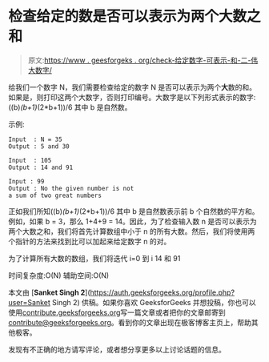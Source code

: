 # 检查给定的数是否可以表示为两个大数之和

> 原文:[https://www . geesforgeks . org/check-给定数字-可表示-和-二-伟大数字/](https://www.geeksforgeeks.org/check-given-number-can-represented-sum-two-great-numbers/)

给我们一个数字 N，我们需要检查给定的数字 N 是否可以表示为两个**大**数的和。如果是，则打印这两个大数字，否则打印编号。大数字是以下列形式表示的数字:((b)*(b+1)*(2*b+1))/6 其中 b 是自然数。

示例:

```
Input  : N = 35
Output : 5 and 30

Input  : 105
Output : 14 and 91

Input : 99
Output : No the given number is not 
a sum of two great numbers

```

正如我们所知((b)*(b+1)*(2*b+1))/6 其中 b 是自然数表示前 b 个自然数的平方和。例如，如果 b = 3，那么 1+4+9 = 14。因此，为了检查输入数 n 是否可以表示为两个大数之和，我们将首先计算数组中小于 n 的所有大数。然后，我们将使用两个指针的方法来找到比可以加起来给定数字 n 的对。

为了计算所有大数的数组，我们将迭代 i=0 到 i <n and="" then="" in="" a="" variable="" temp="" we="" will="" add="" i="" at="" last="" of="" every="" iteration="" store="" it.="" using="" two="" pointer="" approach="" check="" if="" the="" given="" array="" contains="" pair="" such="" that="" it="" sums="" up="" to="" n="" print="" them="" other="" wise="" no.="" java="" program="" find="" number="" is="" sum="" great="" numbers="" import="" java.util.arraylist="" class="" greatnumbersum="" o="" time="" auxiliary="" space="" public="" static="" void="" greatnumbercomputation="" precompute="" all="" less="" than="" arraylist="" arr="new" traverse="" from="" square="" current="" with="" previous="" index="" int="" for="" arr.add="" a.length="" countpairs="" tar="" here="" already="" sorted="" so="" can="" lo="0," hi="arr.length" boolean="" while="" both="" pointers="" equal="" target="" system.out.println="" hi--="" else="" increment="" lower="" increase="" greater="" decrement="" higher="" decrease="" no="" single="" was="" found="" be="" false="" not="" driver="" code="" main="" args="" output:="">14 和 91</n>

时间复杂度:O(N)
辅助空间:O(N)

本文由 [**Sanket Singh 2**](https://auth.geeksforgeeks.org/profile.php?user=Sanket Singh 2) 供稿。如果你喜欢 GeeksforGeeks 并想投稿，你也可以使用[contribute.geeksforgeeks.org](http://www.contribute.geeksforgeeks.org)写一篇文章或者把你的文章邮寄到 contribute@geeksforgeeks.org。看到你的文章出现在极客博客主页上，帮助其他极客。

发现有不正确的地方请写评论，或者想分享更多以上讨论话题的信息。